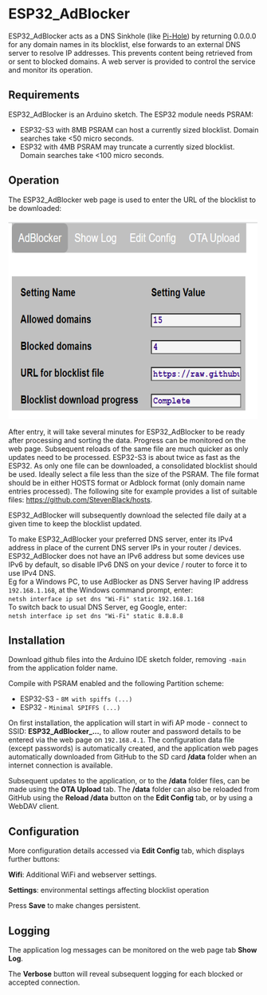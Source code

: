 # ESP32_AdBlocker

ESP32_AdBlocker acts as a DNS Sinkhole (like [Pi-Hole](https://pi-hole.net/)) by returning 0.0.0.0 for any domain names in its blocklist, else forwards to an external DNS server to resolve IP addresses. This prevents content being retrieved from or sent to blocked domains. A web server is provided to control the service and monitor its operation. 

## Requirements

ESP32_AdBlocker is an Arduino sketch. The ESP32 module needs PSRAM: 
* ESP32-S3 with 8MB PSRAM can host a currently sized blocklist. Domain searches take <50 micro seconds.
* ESP32 with 4MB PSRAM may truncate a currently sized blocklist. Domain searches take <100 micro seconds.

## Operation

The ESP32_AdBlocker web page is used to enter the URL of the blocklist to be downloaded: 

<img src="extras/webpage.png" width="500" height="400">

After entry, it will take several minutes for ESP32_AdBlocker to be ready after processing and sorting the data. Progress can be monitored on the web page. Subsequent reloads of the same file are much quicker as only updates need to be processed. ESP32-S3 is about twice as fast as the ESP32.
As only one file can be downloaded, a consolidated blocklist should be used. Ideally select a file less than the size of the PSRAM. The file format should be in either HOSTS format or Adblock format (only domain name entries processed). The following site for example provides a list of suitable files: https://github.com/StevenBlack/hosts.

ESP32_AdBlocker will subsequently download the selected file daily at a given time to keep the blocklist updated.

To make ESP32_AdBlocker your preferred DNS server, enter its IPv4 address in place of the current DNS server IPs in your router / devices. ESP32_AdBlocker does not have an IPv6 address but some devices use IPv6 by default, so disable IPv6 DNS on your device / router to force it to use IPv4 DNS.  
Eg for a Windows PC, to use AdBlocker as DNS Server having IP address `192.168.1.168`, at the Windows command prompt, enter:  
`netsh interface ip set dns "Wi-Fi" static 192.168.1.168`  
To switch back to usual DNS Server, eg Google, enter:  
`netsh interface ip set dns "Wi-Fi" static 8.8.8.8` 

## Installation

Download github files into the Arduino IDE sketch folder, removing `-main` from the application folder name.

Compile with PSRAM enabled and the following Partition scheme:
* ESP32-S3 - `8M with spiffs (...)`
* ESP32 - `Minimal SPIFFS (...)`

On first installation, the application will start in wifi AP mode - connect to SSID: **ESP32_AdBlocker_...**, to allow router and password details to be entered via the web page on `192.168.4.1`. The configuration data file (except passwords) is automatically created, and the application web pages automatically downloaded from GitHub to the SD card **/data** folder when an internet connection is available.

Subsequent updates to the application, or to the **/data** folder files, can be made using the **OTA Upload** tab. The **/data** folder can also be reloaded from GitHub using the **Reload /data** button on the **Edit Config** tab, or by using a WebDAV client.

## Configuration

More configuration details accessed via **Edit Config** tab, which displays further buttons:

**Wifi**:
Additional WiFi and webserver settings.

**Settings**: 
environmental settings affecting blocklist operation

Press **Save** to make changes persistent.

## Logging

The application log messages can be monitored on the web page tab **Show Log**.

The **Verbose** button will reveal subsequent logging for each blocked or accepted connection.


